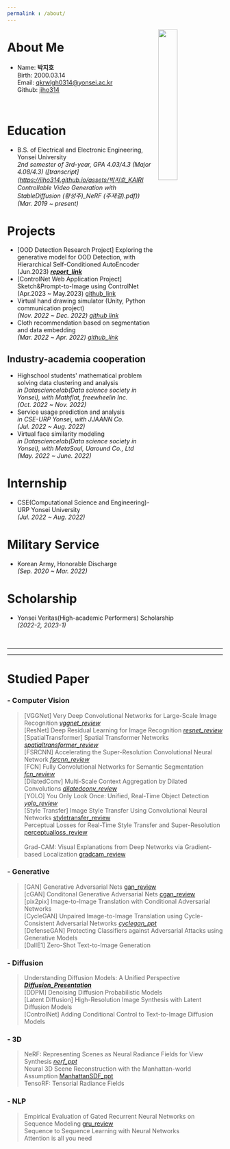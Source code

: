 ```yaml
---
permalink : /about/
---
```


<img style = "float: right;" src = "https://jiho314.github.io/assets/imgs/me.png" width = "30%" >

# About Me

- Name: **박지호** <br/>
  Birth: 2000.03.14 <br/>Email: qkrwlgh0314@yonsei.ac.kr <br/>Github: [jiho314](https://github.com/jiho314)

<br/>

# Education

- B.S. of Electrical and Electronic Engineering, Yonsei University   
  *2nd semester of 3rd-year, GPA 4.03/4.3 (Major 4.08/4.3) ([transcript](https://jiho314.github.io/assets/박지호_KAIRI Controllable Video Generation with StableDiffusion (황성주)_NeRF (주재걸).pdf))*  
  *(Mar. 2019 ~ present)*

# Projects

- [OOD Detection Research Project] Exploring the generative model for OOD Detection, with Hierarchical Self-Conditioned AutoEncoder <br/> (Jun.2023) [***report_link***](https://jiho314.github.io/assets/MNIST_OOD_HSCAE.pdf)
- [ControlNet Web Application Project] Sketch&Prompt-to-Image using ControlNet <br/>(Apr.2023 ~ May.2023) [github_link](https://github.com/jiho314/YAICON-Ditto)
- Virtual hand drawing simulator (Unity, Python communication project)  
  *(Nov. 2022 ~ Dec. 2022) [github link](https://github.com/jiho314/Unity_HandTracking_DeepLearning.git)*
- Cloth recommendation based on segmentation and data embedding   
  *(Mar. 2022 ~ Apr. 2022) [github_link](https://github.com/jiho314/MaskRCNN-Recommendation.git)*    

## Industry-academia cooperation

- Highschool students' mathematical problem solving data clustering and analysis   
  *in Datasciencelab(Data science society in Yonsei), with Mathflat, freewheelin Inc.*   
  *(Oct. 2022 ~ Nov. 2022)*
- Service usage prediction and analysis   
  *in CSE-URP Yonsei, with JJAANN Co.*  
  *(Jul. 2022 ~ Aug. 2022)*
- Virtual face similarity modeling  
  *in Datasciencelab(Data science society in Yonsei), with MetaSoul, Uaround Co., Ltd*  
  *(May. 2022 ~ June. 2022)*



# Internship

- CSE(Computational Science and Engineering)-URP Yonsei University  
  *(Jul. 2022 ~ Aug. 2022)*



# Military Service

- Korean Army, Honorable Discharge  
  *(Sep. 2020 ~ Mar. 2022)*

# Scholarship

- Yonsei Veritas(High-academic Performers) Scholarship   
  *(2022-2, 2023-1)*



​	

---

__________

# Studied Paper

### - Computer Vision

>  [VGGNet] Very Deep Convolutional Networks for Large-Scale Image Recognition [*vggnet_review*](https://jiho314.github.io/assets/paper-review/vggnet_review.pdf) <br/>[ResNet] Deep Residual Learning for Image Recognition [*resnet_review*](https://jiho314.github.io/assets/paper-review/resnet_review.pdf) <br/>[SpatialTransformer] Spatial Transformer Networks [*spatialtransformer_review*](https://jiho314.github.io/assets/paper-review/spatialtransformer_review.pdf) <br/>[FSRCNN] Accelerating the Super-Resolution Convolutional Neural Network [*fsrcnn_review*](https://jiho314.github.io/assets/paper-review/fsrcnn_review.pdf) <br/>[FCN] Fully Convolutional Networks for Semantic Segmentation  [*fcn_review*](https://jiho314.github.io/assets/paper-review/fcn_review.pdf) <br/>[DilatedConv] Multi-Scale Context Aggregation by Dilated Convolutions [*dilatedconv_review*](https://jiho314.github.io/assets/paper-review/dilatedconv_review.pdf) <br/>[YOLO] You Only Look Once: Unified, Real-Time Object Detection  [*yolo_review*](https://jiho314.github.io/assets/paper-review/yolo_review.pdf) <br/>
>  [Style Transfer] Image Style Transfer Using Convolutional Neural Networks [styletransfer_review](https://jiho314.github.io/assets/paper-review/styletransfer_review.pdf) <br/>Perceptual Losses for Real-Time Style Transfer and Super-Resolution [perceptualloss_review](https://jiho314.github.io/assets/paper-review/styletransfer_review.pdf) <br/><br/>Grad-CAM: Visual Explanations from Deep Networks via Gradient-based Localization [gradcam_review](https://jiho314.github.io/assets/paper-review/gradcam_review.pdf) <br/>
>
>  

### - Generative

> [GAN] Generative Adversarial Nets [gan_review](https://jiho314.github.io/assets/paper-review/gan_review.pdf) <br/>[cGAN] Conditonal Generative Adversarial Nets [cgan_review](https://jiho314.github.io/assets/paper-review/gradcam_review.pdf) <br/>[pix2pix] Image-to-Image Translation with Conditional Adversarial Networks <br/>
> [CycleGAN] Unpaired Image-to-Image Translation using Cycle-Consistent Adversarial Networks [*cyclegan_ppt* ](https://jiho314.github.io/assets/presentation/cyclegan_ppt.pdf)<br/>[DefenseGAN] Protecting Classifiers against Adversarial Attacks using Generative Models<br/>[DallE1] Zero-Shot Text-to-Image Generation<br/>

### - Diffusion

> Understanding Diffusion Models: A Unified Perspective [***Diffusion_Presentation***](https://jiho314.github.io/assets/presentation/diffusion_ppt.pdf)<br/>[DDPM] Denoising Diffusion Probabilistic Models <br/>[Latent Diffusion] High-Resolution Image Synthesis with Latent Diffusion Models <br/>[ControlNet] Adding Conditional Control to Text-to-Image Diffusion Models <br/>

### - 3D

> NeRF: Representing Scenes as Neural Radiance Fields for View Synthesis [*nerf_ppt*](https://jiho314.github.io/assets/presentation/nerf_ppt.pdf) <br/>Neural 3D Scene Reconstruction with the Manhattan-world Assumption [ManhattanSDF_ppt](https://jiho314.github.io/assets/presentation/ManhattanSDF_ppt.pdf)<br/>
> TensoRF: Tensorial Radiance Fields <br/>

### - NLP

> Empirical Evaluation of Gated Recurrent Neural Networks on Sequence Modeling [gru_review](https://jiho314.github.io/assets/paper-review/gru_review.pdf)<br/>Sequence to Sequence Learning with Neural Networks <br/>
> Attention is all you need



